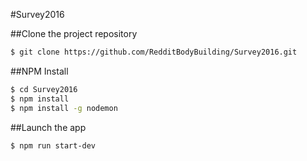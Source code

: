 #Survey2016

##Clone the project repository

````bash
$ git clone https://github.com/RedditBodyBuilding/Survey2016.git
````

##NPM Install

````bash
$ cd Survey2016
$ npm install
$ npm install -g nodemon
````

##Launch the app

````bash
$ npm run start-dev
````
